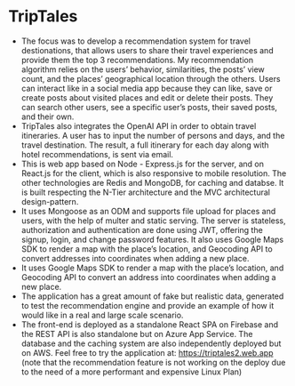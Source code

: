 # TripTales
- The focus was to develop a recommendation system for travel destionations, that allows users to share their travel experiences and provide them the top 3 recommendations. My recommendation algorithm relies on the users’ behavior, similarities, the posts’ view count, and the places’ geographical location through the others. Users can interact like in a social media app because they can like, save or create posts about visited places and edit or delete their posts. They can search other users, see a specific user’s posts, their saved posts, and their own.
- TripTales also integrates the OpenAI API in order to obtain travel itineraries. A user has to input the number of persons and days, and the travel destination. The result, a full itinerary for each day along with hotel recommendations, is sent via email.
- This is web app based on Node - Express.js for the server, and on React.js for the client, which is also responsive to mobile resolution. The other technologies are Redis and MongoDB, for caching and databse. It is built respecting the N-Tier architecture and the MVC architectural design-pattern.
- It uses Mongoose as an ODM and supports file upload for places and users, with the help of multer and static serving. The server is stateless, authorization and authentication are done using JWT, offering the signup, login, and change password features. It also uses Google Maps SDK to render a map with the place’s location, and Geocoding API to convert addresses into coordinates when adding a new place.
- It uses Google Maps SDK to render a map with the place’s location, and Geocoding API to convert an address into coordinates when adding a new place.
- The application has a great amount of fake but realistic data, generated to test the recommendation engine and provide an example of how it would like in a real and large scale scenario. 
- The front-end is deployed as a standalone React SPA on Firebase and the REST API is also standalone but on Azure App Service. The database and the caching system are also independently deployed but on AWS. Feel free to try the application at: https://triptales2.web.app (note that the recommendation feature is not working on the deploy due to the need of a more performant and expensive Linux Plan)
